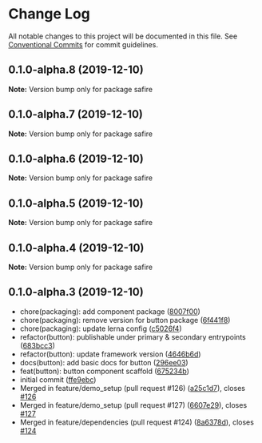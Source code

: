 # Change Log

All notable changes to this project will be documented in this file.
See [Conventional Commits](https://conventionalcommits.org) for commit guidelines.

## 0.1.0-alpha.8 (2019-12-10)

**Note:** Version bump only for package safire





## 0.1.0-alpha.7 (2019-12-10)

**Note:** Version bump only for package safire





## 0.1.0-alpha.6 (2019-12-10)

**Note:** Version bump only for package safire





## 0.1.0-alpha.5 (2019-12-10)

**Note:** Version bump only for package safire





## 0.1.0-alpha.4 (2019-12-10)

**Note:** Version bump only for package safire





## 0.1.0-alpha.3 (2019-12-10)

* chore(packaging): add component package ([8007f00](https://github.com/rewathkafley/lerna-playground/commit/8007f00))
* chore(packaging): remove version for button package ([6f441f8](https://github.com/rewathkafley/lerna-playground/commit/6f441f8))
* chore(packaging): update lerna config ([c5026f4](https://github.com/rewathkafley/lerna-playground/commit/c5026f4))
* refactor(button): publishable under primary & secondary entrypoints ([683bcc3](https://github.com/rewathkafley/lerna-playground/commit/683bcc3))
* refactor(button): update framework version ([4646b6d](https://github.com/rewathkafley/lerna-playground/commit/4646b6d))
* docs(button): add basic docs for button ([296ee03](https://github.com/rewathkafley/lerna-playground/commit/296ee03))
* feat(button): button component scaffold ([675234b](https://github.com/rewathkafley/lerna-playground/commit/675234b))
* initial commit ([ffe9ebc](https://github.com/rewathkafley/lerna-playground/commit/ffe9ebc))
* Merged in feature/demo_setup (pull request #126) ([a25c1d7](https://github.com/rewathkafley/lerna-playground/commit/a25c1d7)), closes [#126](https://github.com/rewathkafley/lerna-playground/issues/126)
* Merged in feature/demo_setup (pull request #127) ([6607e29](https://github.com/rewathkafley/lerna-playground/commit/6607e29)), closes [#127](https://github.com/rewathkafley/lerna-playground/issues/127)
* Merged in feature/dependencies (pull request #124) ([8a6378d](https://github.com/rewathkafley/lerna-playground/commit/8a6378d)), closes [#124](https://github.com/rewathkafley/lerna-playground/issues/124)
